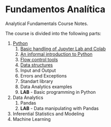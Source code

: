 # Fundamentos Analítica

Analytical Fundamentals Course Notes.

The course is divided into the following parts:

1. [Python](Python/)
   1. [Basic handling of Jupyter Lab and Colab](Python/Episodio%201.md)
   2. [An informal introduction to Python](Python/Episodio%202.md)
   3. [Flow control tools](Python/Episodio%203.md)
   4. [Data structures](Python/Episodio%204.md)
   5. Input and Output
   6. Errors and Exceptions
   7. Standart library
   8. Data Analytics examples
   9. **LAB** - Basic programming in Python
2. Data Analytics
   1. Pandas
   2. **LAB** - Data manipulating with Pandas
3. Inferential Statistics and Modeling
4. Machine Learning
